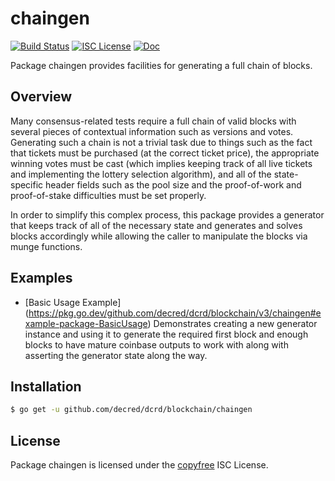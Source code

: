 chaingen
========

[![Build Status](https://github.com/decred/dcrd/workflows/Build%20and%20Test/badge.svg)](https://github.com/decred/dcrd/actions)
[![ISC License](https://img.shields.io/badge/license-ISC-blue.svg)](http://copyfree.org)
[![Doc](https://img.shields.io/badge/doc-reference-blue.svg)](https://pkg.go.dev/github.com/decred/dcrd/blockchain/v3/chaingen)

Package chaingen provides facilities for generating a full chain of blocks.

## Overview

Many consensus-related tests require a full chain of valid blocks with several
pieces of contextual information such as versions and votes.  Generating such a
chain is not a trivial task due to things such as the fact that tickets must be
purchased (at the correct ticket price), the appropriate winning votes must be
cast (which implies keeping track of all live tickets and implementing the
lottery selection algorithm), and all of the state-specific header fields such
as the pool size and the proof-of-work and proof-of-stake difficulties must be
set properly.

In order to simplify this complex process, this package provides a generator
that keeps track of all of the necessary state and generates and solves blocks
accordingly while allowing the caller to manipulate the blocks via munge
functions.

## Examples

* [Basic Usage Example]
  (https://pkg.go.dev/github.com/decred/dcrd/blockchain/v3/chaingen#example-package-BasicUsage)
  Demonstrates creating a new generator instance and using it to generate the
  required first block and enough blocks to have mature coinbase outputs to
  work with along with asserting the generator state along the way.

## Installation

```bash
$ go get -u github.com/decred/dcrd/blockchain/chaingen
```

## License

Package chaingen is licensed under the [copyfree](http://copyfree.org) ISC
License.
